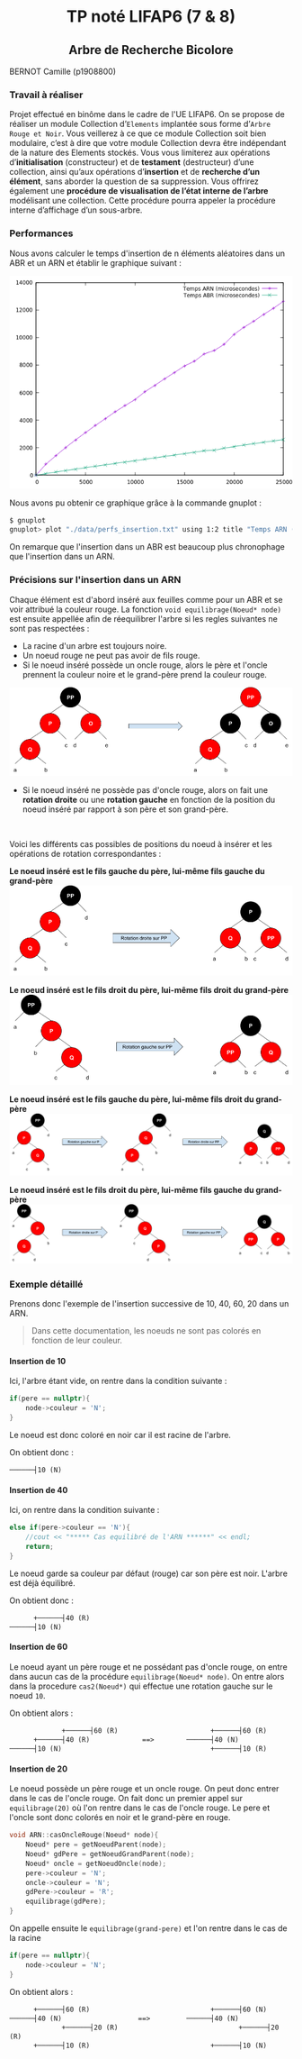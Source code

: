 # <div style="text-align:center">TP noté LIFAP6 (7 & 8) </div>
## <div style="text-align:center">Arbre de Recherche Bicolore</div>

BERNOT Camille (p1908800)

### Travail à réaliser

Projet effectué en binôme dans le cadre de l'UE LIFAP6.
On se propose de réaliser un module Collection d’`Elements` implantée sous forme d’`Arbre Rouge et Noir`. Vous veillerez à ce que ce module Collection soit bien modulaire, c’est à dire que votre module Collection devra être indépendant de la nature des Elements stockés. Vous vous limiterez aux opérations d’**initialisation** (constructeur) et de **testament** (destructeur) d’une collection, ainsi qu’aux opérations d’**insertion** et de **recherche d’un élément**, sans aborder la question de sa suppression. Vous offrirez également une **procédure de visualisation de l’état interne de l’arbre** modélisant une collection. Cette procédure pourra appeler la procédure interne d’affichage d’un sous-arbre.

### Performances

Nous avons calculer le temps d'insertion de n éléments aléatoires dans un ABR et un ARN et établir le graphique suivant :

![performances ABR ARN](./img/resultats_perfs.png)

Nous avons pu obtenir ce graphique grâce à la commande gnuplot :
    
```bash
$ gnuplot
gnuplot> plot "./data/perfs_insertion.txt" using 1:2 title "Temps ARN (microsecondes)" with linespoints, "./data/perfs_insertion.txt" using 1:3 title "Temps ABR (microsecondes)" with linespoints
```

On remarque que l'insertion dans un ABR est beaucoup plus chronophage que l'insertion dans un ARN.

### Précisions sur l'insertion dans un ARN

Chaque élément est d'abord inséré aux feuilles comme pour un ABR et se voir attribué la couleur rouge. La fonction `void equilibrage(Noeud* node)` est ensuite appellée afin de réequilibrer l'arbre si les regles suivantes ne sont pas respectées : 
- La racine d'un arbre est toujours noire.
- Un noeud rouge ne peut pas avoir de fils rouge.
- Si le noeud inséré possède un oncle rouge, alors le père et l'oncle prennent la couleur noire et le grand-père prend la couleur rouge.

![cas de l'oncle rouge](./img/oncle_rouge.png)

- Si le noeud inséré ne possède pas d'oncle rouge, alors on fait une **rotation droite** ou une **rotation gauche** en fonction de la position du noeud inséré par rapport à son père et son grand-père.

</br>
     
Voici les différents cas possibles de positions du noeud à insérer et les opérations de rotation correspondantes :

**Le noeud inséré est le fils gauche du père, lui-même fils gauche du grand-père**
![rotation droite](./img/gauche_gauche.png)

**Le noeud inséré est le fils droit du père, lui-même fils droit du grand-père**
![rotation gauche](img/droit_droit.png)

**Le noeud inséré est le fils gauche du père, lui-même fils droit du grand-père**
![](img/gauche_droit.png)

**Le noeud inséré est le fils droit du père, lui-même fils gauche du grand-père**
![](img/droit_gauche.png)


### Exemple détaillé

Prenons donc l'exemple de l'insertion successive de 10, 40, 60, 20 dans un ARN.
> Dans cette documentation, les noeuds ne sont pas colorés en fonction de leur couleur.

#### Insertion de 10

Ici, l'arbre étant vide, on rentre dans la condition suivante :
``` c++
if(pere == nullptr){
    node->couleur = 'N';
}
```
Le noeud est donc coloré en noir car il est racine de l'arbre.

On obtient donc :

    ──────┤10 (N)

#### Insertion de 40

Ici, on rentre dans la condition suivante :
``` c++
else if(pere->couleur == 'N'){
    //cout << "***** Cas equilibré de l'ARN ******" << endl;
    return;
}
```

Le noeud garde sa couleur par défaut (rouge) car son père est noir. L'arbre est déjà équilibré.

On obtient donc :

          +──────┤40 (R)
    ──────┤10 (N)

#### Insertion de 60

Le noeud ayant un père rouge et ne possédant pas d'oncle rouge, on entre dans aucun cas de la procédure `equilibrage(Noeud* node)`. On entre alors dans la procedure `cas2(Noeud*)` qui effectue une rotation gauche sur le noeud `10`. 

On obtient alors :

                 +──────┤60 (R)                       +──────┤60 (R)
          +──────┤40 (R)             ==>        ──────┤40 (N)
    ──────┤10 (N)                                     +──────┤10 (R)


#### Insertion de 20

Le noeud possède un père rouge et un oncle rouge. On peut donc entrer dans le cas de l'oncle rouge. On fait donc un premier appel sur `equilibrage(20)` où l'on rentre dans le cas de l'oncle rouge. Le pere et l'oncle sont donc colorés en noir et le grand-père en rouge. 

``` c++
void ARN::casOncleRouge(Noeud* node){
    Noeud* pere = getNoeudParent(node);
    Noeud* gdPere = getNoeudGrandParent(node);
    Noeud* oncle = getNoeudOncle(node);
    pere->couleur = 'N';
    oncle->couleur = 'N';
    gdPere->couleur = 'R';
    equilibrage(gdPere);
}
```

On appelle ensuite le `equilibrage(grand-pere)` et l'on rentre dans le cas de la racine 

``` c++
if(pere == nullptr){
    node->couleur = 'N';
}
```

On obtient alors :

          +──────┤60 (R)                              +──────┤60 (N)
    ──────┤40 (N)                   ==>         ──────┤40 (N)
                 +──────┤20 (R)                              +──────┤20 (R)
          +──────┤10 (R)                              +──────┤10 (N)    
